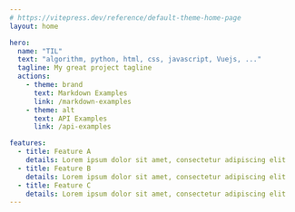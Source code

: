 ```yaml
---
# https://vitepress.dev/reference/default-theme-home-page
layout: home

hero:
  name: "TIL"
  text: "algorithm, python, html, css, javascript, Vuejs, ..."
  tagline: My great project tagline
  actions:
    - theme: brand
      text: Markdown Examples
      link: /markdown-examples
    - theme: alt
      text: API Examples
      link: /api-examples

features:
  - title: Feature A
    details: Lorem ipsum dolor sit amet, consectetur adipiscing elit
  - title: Feature B
    details: Lorem ipsum dolor sit amet, consectetur adipiscing elit
  - title: Feature C
    details: Lorem ipsum dolor sit amet, consectetur adipiscing elit
---
```



